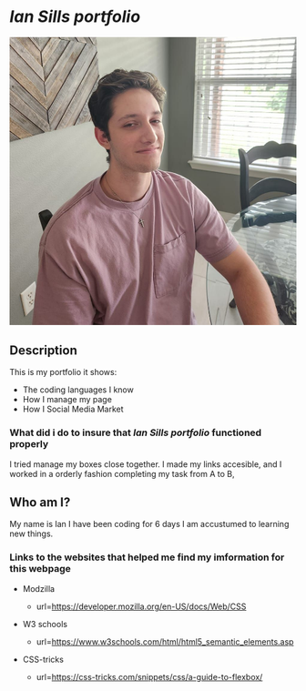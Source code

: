 # *Ian Sills portfolio*
 ![alt text](./assets/images/ian%20facebook%20pfp.jpg)
## Description
This is my portfolio it shows:
* The coding languages I know
* How I manage my page
* How I Social Media Market
### What did i do to insure that *Ian Sills portfolio* functioned properly
I tried manage my boxes close together. I made my links accesible, and I worked in a orderly fashion completing my task from A to B,

## Who am I?
My name is Ian I have been coding for 6 days
I am accustumed to learning new things.

### Links to the websites that helped me find my imformation for this webpage
* Modzilla
    * url=https://developer.mozilla.org/en-US/docs/Web/CSS
* W3 schools
    * url=https://www.w3schools.com/html/html5_semantic_elements.asp

* CSS-tricks
    * url=https://css-tricks.com/snippets/css/a-guide-to-flexbox/